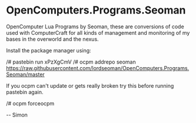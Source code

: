 OpenComputers.Programs.Seoman
=============================

OpenComputer Lua Programs by Seoman, these are conversions of code used
with ComputerCraft for all kinds of management and monitoring of my bases
in the overworld and the nexus.

Install the package manager using:

/# pastebin run xPzXgCmV
/# ocpm addrepo seoman https://raw.githubusercontent.com/lordseoman/OpenComputers.Programs.Seoman/master

If you ocpm can't update or gets really broken try this before running pastebin again.

/# ocpm forceocpm

-- Simon
